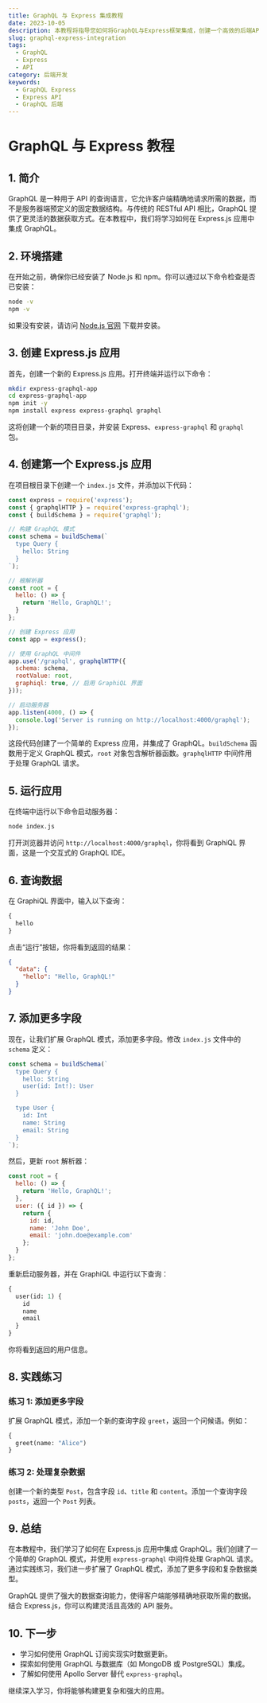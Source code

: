 ```yaml
---
title: GraphQL 与 Express 集成教程
date: 2023-10-05
description: 本教程将指导您如何将GraphQL与Express框架集成，创建一个高效的后端API服务。
slug: graphql-express-integration
tags:
  - GraphQL
  - Express
  - API
category: 后端开发
keywords:
  - GraphQL Express
  - Express API
  - GraphQL 后端
---
```


# GraphQL 与 Express 教程

## 1. 简介

GraphQL 是一种用于 API 的查询语言，它允许客户端精确地请求所需的数据，而不是服务器端预定义的固定数据结构。与传统的 RESTful API 相比，GraphQL 提供了更灵活的数据获取方式。在本教程中，我们将学习如何在 Express.js 应用中集成 GraphQL。

## 2. 环境搭建

在开始之前，确保你已经安装了 Node.js 和 npm。你可以通过以下命令检查是否已安装：

```bash
node -v
npm -v
```

如果没有安装，请访问 [Node.js 官网](https://nodejs.org/) 下载并安装。

## 3. 创建 Express.js 应用

首先，创建一个新的 Express.js 应用。打开终端并运行以下命令：

```bash
mkdir express-graphql-app
cd express-graphql-app
npm init -y
npm install express express-graphql graphql
```

这将创建一个新的项目目录，并安装 Express、`express-graphql` 和 `graphql` 包。

## 4. 创建第一个 Express.js 应用

在项目根目录下创建一个 `index.js` 文件，并添加以下代码：

```javascript
const express = require('express');
const { graphqlHTTP } = require('express-graphql');
const { buildSchema } = require('graphql');

// 构建 GraphQL 模式
const schema = buildSchema(`
  type Query {
    hello: String
  }
`);

// 根解析器
const root = {
  hello: () => {
    return 'Hello, GraphQL!';
  }
};

// 创建 Express 应用
const app = express();

// 使用 GraphQL 中间件
app.use('/graphql', graphqlHTTP({
  schema: schema,
  rootValue: root,
  graphiql: true, // 启用 GraphiQL 界面
}));

// 启动服务器
app.listen(4000, () => {
  console.log('Server is running on http://localhost:4000/graphql');
});
```

这段代码创建了一个简单的 Express 应用，并集成了 GraphQL。`buildSchema` 函数用于定义 GraphQL 模式，`root` 对象包含解析器函数。`graphqlHTTP` 中间件用于处理 GraphQL 请求。

## 5. 运行应用

在终端中运行以下命令启动服务器：

```bash
node index.js
```

打开浏览器并访问 `http://localhost:4000/graphql`，你将看到 GraphiQL 界面，这是一个交互式的 GraphQL IDE。

## 6. 查询数据

在 GraphiQL 界面中，输入以下查询：

```graphql
{
  hello
}
```

点击“运行”按钮，你将看到返回的结果：

```json
{
  "data": {
    "hello": "Hello, GraphQL!"
  }
}
```

## 7. 添加更多字段

现在，让我们扩展 GraphQL 模式，添加更多字段。修改 `index.js` 文件中的 `schema` 定义：

```javascript
const schema = buildSchema(`
  type Query {
    hello: String
    user(id: Int!): User
  }

  type User {
    id: Int
    name: String
    email: String
  }
`);
```

然后，更新 `root` 解析器：

```javascript
const root = {
  hello: () => {
    return 'Hello, GraphQL!';
  },
  user: ({ id }) => {
    return {
      id: id,
      name: 'John Doe',
      email: 'john.doe@example.com'
    };
  }
};
```

重新启动服务器，并在 GraphiQL 中运行以下查询：

```graphql
{
  user(id: 1) {
    id
    name
    email
  }
}
```

你将看到返回的用户信息。

## 8. 实践练习

### 练习 1: 添加更多字段

扩展 GraphQL 模式，添加一个新的查询字段 `greet`，返回一个问候语。例如：

```graphql
{
  greet(name: "Alice")
}
```

### 练习 2: 处理复杂数据

创建一个新的类型 `Post`，包含字段 `id`、`title` 和 `content`。添加一个查询字段 `posts`，返回一个 `Post` 列表。

## 9. 总结

在本教程中，我们学习了如何在 Express.js 应用中集成 GraphQL。我们创建了一个简单的 GraphQL 模式，并使用 `express-graphql` 中间件处理 GraphQL 请求。通过实践练习，我们进一步扩展了 GraphQL 模式，添加了更多字段和复杂数据类型。

GraphQL 提供了强大的数据查询能力，使得客户端能够精确地获取所需的数据。结合 Express.js，你可以构建灵活且高效的 API 服务。

## 10. 下一步

- 学习如何使用 GraphQL 订阅实现实时数据更新。
- 探索如何使用 GraphQL 与数据库（如 MongoDB 或 PostgreSQL）集成。
- 了解如何使用 Apollo Server 替代 `express-graphql`。

继续深入学习，你将能够构建更复杂和强大的应用。